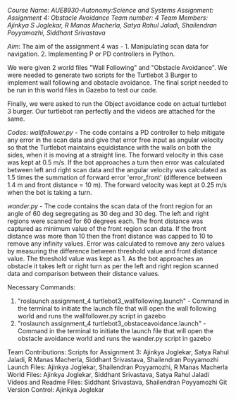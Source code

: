 _Course Name: AUE8930-Autonomy:Science and Systems_
_Assignment: Assignment 4: Obstacle Avoidance_
_Team number: 4_
_Team Members: Ajinkya S Joglekar, R Manas Macherla, Satya Rahul Jaladi, Shailendran Poyyamozhi, Siddhant Srivastava_

_Aim_: The aim of the assignment 4 was - 1. Manipulating scan data for navigation. 2. Implementing P or PD controllers in Python.

We were given 2 world files "Wall Following" and "Obstacle Avoidance". We were needed to generate two scripts for the Turtlebot 3 Burger to implement wall following and obstacle avoidance. The final script needed to be run in this world files in Gazebo to test our code.

Finally, we were asked to run the Object avoidance code on actual turtlebot 3 burger. Our turtlebot ran perfectly and the videos are attached for the same.

_Codes:_
_wallfollower.py_ - The code contains a PD controller to help mitigate any error in the scan data and give that error free input as angular velocity so that the Turtlebot maintains equidistance with the walls on both the sides, when it is moving at a straight line. The forward velocity in this case was kept at 0.5 m/s.
If the bot approaches a turn then error was calculated between left and right scan data and the angular velocity was calculated as 1.5 times the summation of forward error 'error_front' (difference between 1.4 m and front distance = 10 m). The forward velocity was kept at 0.25 m/s when the bot is taking a turn.

_wander.py_ - The code contains the scan data of the front region for an angle of 60 deg segregating as 30 deg and 30 deg. The left and right regions were scanned for 60 degrees each. The front distance was captured as minimum value of the front region scan data. If the front distance was more than 10 then the front distance was capped to 10 to remove any infinity values. Error was calculated to remove any zero values by measuring the difference between threshold value and front distance value. The threshold value was kept as 1. As the bot approaches an obstacle it takes left or right turn as per the left and right region scanned data and comparison between their distance values.


Necessary Commands:
1. "roslaunch assignment_4 turtlebot3_wallfollowing.launch" - Command in the terminal to initiate the launch file that will open the wall following world and runs the wallfollower.py script in gazebo
2. "roslaunch assignment_4 turtlebot3_obstaceavoidance.launch" - Command in the terminal to initiate the launch file that will open the obstacle avoidance world and runs the wander.py script in gazebo

Team Contributions:
Scripts for Assignment 3: Ajinkya Joglekar, Satya Rahul Jaladi, R Manas Macherla, Siddhant Srivastava, Shailendran Poyyamozhi
Launch Files: Ajinkya Joglekar, Shailendran Poyyamozhi, R Manas Macherla
World Files: Ajinkya Joglekar, Siddhant Srivastava, Satya Rahul Jaladi
Videos and Readme Files: Siddhant Srivastava, Shailendran Poyyamozhi
Git Version Control: Ajinkya Joglekar


